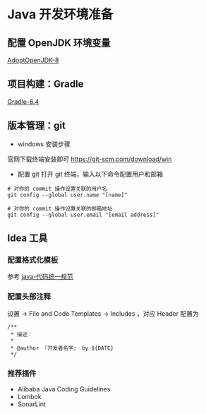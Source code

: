 # Java 开发环境准备

## 配置 OpenJDK 环境变量

[AdoptOpenJDK-8](https://adoptopenjdk.net/)

## 项目构建：Gradle
[Gradle-6.4](https://gradle.org/install/)

## 版本管理：git
- windows 安装步骤

官网下载终端安装即可 https://git-scm.com/download/win

- 配置 git
打开 git 终端，输入以下命令配置用户和邮箱
```
# 对你的 commit 操作设置关联的用户名
git config --global user.name "[name]"

# 对你的 commit 操作设置关联的邮箱地址
git config --global user.email "[email address]"
```

## Idea 工具

### 配置格式化模板
参考 [java-代码统一规范](java-代码统一规范.md)

### 配置头部注释
设置 -> File and Code Templates -> Includes ，对应 Header 配置为
```
/**
 * 描述：
 *
 * @author 『开发者名字』 by ${DATE}
 */
```
### 推荐插件
- Alibaba Java Coding Guidelines
- Lombok
- SonarLint

